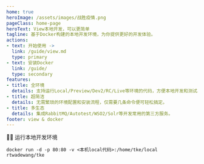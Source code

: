 ```yaml
---
home: true
heroImage: /assets/images/战胜疫情.png
pageClass: home-page
heroText: View本地开发，可以更简单
tagline: 基于Docker构建的本地开发环境，为你提供更好的开发体验。
actions:
- text: 开始使用 ->
  link: /guide/view.md
  type: primary
- text: 安装Docker
  link: /guide/
  type: secondary
features:
- title: 全环境
  details: 支持运行Local/Preview/Dev2/RC/Live等环境的代码，方便本地开发和测试。
- title: 超简洁
  details: 无需繁琐的环境配置和安装流程，仅需要几条命令便可轻松搞定。
- title: 多生态
  details: 集成RabbitMQ/Autotest/WSO2/Solr等开发常用的第三方服务。
footer: view & docker
---
```


:surfing_man: 运行本地开发环境

```shell
docker run -d -p 80:80 -v <本机local代码>:/home/tke/local rtwadewang/tke
```